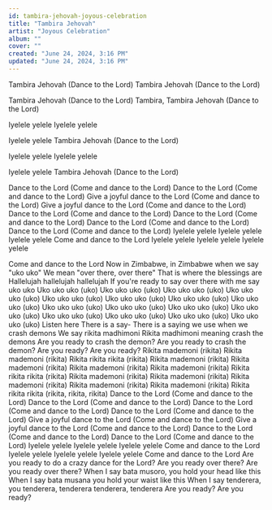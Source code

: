 ```yaml
---
id: tambira-jehovah-joyous-celebration
title: "Tambira Jehovah"
artist: "Joyous Celebration"
album: ""
cover: ""
created: "June 24, 2024, 3:16 PM"
updated: "June 24, 2024, 3:16 PM"
---
```


Tambira Jehovah
(Dance to the Lord)
Tambira Jehovah
(Dance to the Lord)

Tambira Jehovah
(Dance to the Lord)
Tambira, Tambira Jehovah
(Dance to the Lord)

Iyelele yelele
Iyelele yelele

Iyelele yelele
Tambira Jehovah
(Dance to the Lord)

Iyelele yelele
Iyelele yelele

Iyelele yelele
Tambira Jehovah
(Dance to the Lord)

Dance to the Lord
(Come and dance to the Lord)
Dance to the Lord
(Come and dance to the Lord)
Give a joyful dance to the Lord
(Come and dance to the Lord)
Give a joyful dance to the Lord
(Come and dance to the Lord)
Dance to the Lord
(Come and dance to the Lord)
Dance to the Lord
(Come and dance to the Lord)
Dance to the Lord
(Come and dance to the Lord)
Dance to the Lord
(Come and dance to the Lord)
Iyelele yelele
Iyelele yelele
Iyelele yelele
Come and dance to the Lord
Iyelele yelele
Iyelele yelele
Iyelele yelele

Come and dance to the Lord
Now in Zimbabwe, in Zimbabwe when we say "uko uko"
We mean "over there, over there"
That is where the blessings are
Hallelujah hallelujah hallelujah
If you're ready to say over there with me say uko uko
Uko uko uko (uko)
Uko uko uko (uko)
Uko uko uko (uko)
Uko uko uko (uko)
Uko uko uko (uko)
Uko uko uko (uko)
Uko uko uko (uko)
Uko uko uko (uko)
Uko uko uko (uko)
Uko uko uko (uko)
Uko uko uko (uko)
Uko uko uko (uko)
Uko uko uko (uko)
Uko uko uko (uko)
Uko uko uko (uko)
Uko uko uko (uko)
Listen here
There is a say-
There is a saying we use when we crash demons
We say rikita madhimoni
Rikita madhimoni meaning crash the demons
Are you ready to crash the demon?
Are you ready to crash the demon?
Are you ready? Are you ready?
Rikita mademoni (rikita)
Rikita mademoni (rikita)
Rikita rikita rikita (rikita)
Rikita mademoni (rikita)
Rikita mademoni (rikita)
Rikita mademoni (rikita)
Rikita mademoni (rikita)
Rikita rikita rikita (rikita)
Rikita mademoni (rikita)
Rikita mademoni (rikita)
Rikita mademoni (rikita)
Rikita mademoni (rikita)
Rikita mademoni (rikita)
Rikita rikita rikita (rikita, rikita, rikita)
Dance to the Lord
(Come and dance to the Lord)
Dance to the Lord
(Come and dance to the Lord)
Dance to the Lord
(Come and dance to the Lord)
Dance to the Lord
(Come and dance to the Lord)
Give a joyful dance to the Lord
(Come and dance to the Lord)
Give a joyful dance to the Lord
(Come and dance to the Lord)
Dance to the Lord
(Come and dance to the Lord)
Dance to the Lord
(Come and dance to the Lord)
Iyelele yelele
Iyelele yelele
Iyelele yelele
Come and dance to the Lord
Iyelele yelele
Iyelele yelele
Iyelele yelele
Come and dance to the Lord
Are you ready to do a crazy dance for the Lord?
Are you ready over there? Are you ready over there?
When I say bata musoro, you hold your head like this
When I say bata musana you hold your waist like this
When I say tenderera, you tenderera, tenderera tenderera, tenderera
Are you ready? Are you ready?